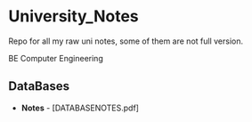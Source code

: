 # University_Notes
Repo for all my raw uni notes, some of them are not full version.

BE Computer Engineering 
## DataBases
* **Notes** - [DATABASENOTES.pdf]
